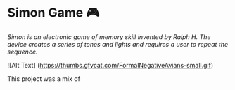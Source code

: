 # Simon Game 🎮

*Simon is an electronic game of memory skill invented by Ralph H. The device creates a series of tones and lights and requires a user to repeat the sequence.*

![Alt Text] (https://thumbs.gfycat.com/FormalNegativeAvians-small.gif)

This project was a mix of 
